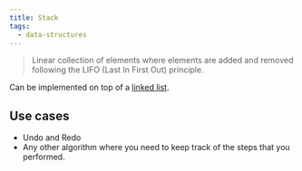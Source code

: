 ```yaml
---
title: Stack
tags:
  - data-structures
---
```


> Linear collection of elements where elements are added and removed following the LIFO (Last In First Out) principle.

Can be implemented on top of a [linked list](linked-list).

## Use cases

- Undo and Redo
- Any other algorithm where you need to keep track of the steps that you performed.
